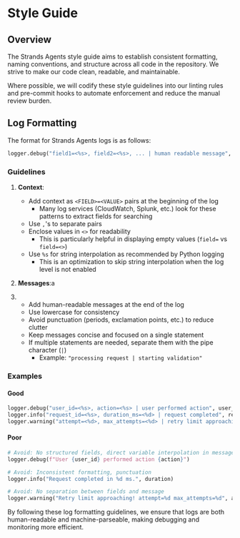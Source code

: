 # Style Guide

## Overview

The Strands Agents style guide aims to establish consistent formatting, naming conventions, and structure across all code in the repository. We strive to make our code clean, readable, and maintainable.

Where possible, we will codify these style guidelines into our linting rules and pre-commit hooks to automate enforcement and reduce the manual review burden.

## Log Formatting

The format for Strands Agents logs is as follows:

```python
logger.debug("field1=<%s>, field2=<%s>, ... | human readable message", field1, field2, ...)
```

### Guidelines


1. **Context**:
   - Add context as `<FIELD>=<VALUE>` pairs at the beginning of the log
     - Many log services (CloudWatch, Splunk, etc.) look for these patterns to extract fields for searching
   - Use `,`'s to separate pairs
   - Enclose values in `<>` for readability
     - This is particularly helpful in displaying empty values (`field=` vs `field=<>`)
   - Use `%s` for string interpolation as recommended by Python logging
     - This is an optimization to skip string interpolation when the log level is not enabled

1. **Messages**:a
2. 
   - Add human-readable messages at the end of the log
   - Use lowercase for consistency
   - Avoid punctuation (periods, exclamation points, etc.) to reduce clutter
   - Keep messages concise and focused on a single statement
   - If multiple statements are needed, separate them with the pipe character (`|`)
     - Example: `"processing request | starting validation"`

### Examples

#### Good

```python
logger.debug("user_id=<%s>, action=<%s> | user performed action", user_id, action)
logger.info("request_id=<%s>, duration_ms=<%d> | request completed", request_id, duration)
logger.warning("attempt=<%d>, max_attempts=<%d> | retry limit approaching", attempt, max_attempts)
```

#### Poor

```python
# Avoid: No structured fields, direct variable interpolation in message
logger.debug(f"User {user_id} performed action {action}")

# Avoid: Inconsistent formatting, punctuation
logger.info("Request completed in %d ms.", duration)

# Avoid: No separation between fields and message
logger.warning("Retry limit approaching! attempt=%d max_attempts=%d", attempt, max_attempts)
```

By following these log formatting guidelines, we ensure that logs are both human-readable and machine-parseable, making debugging and monitoring more efficient.

